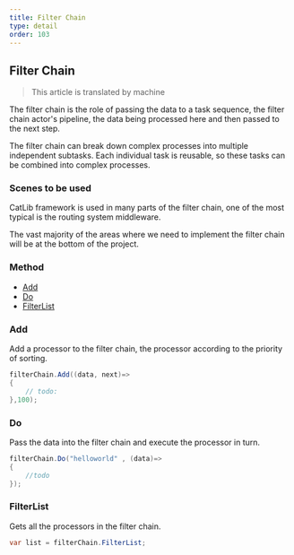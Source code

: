 ```yaml
---
title: Filter Chain
type: detail
order: 103
---
```


## Filter Chain

> This article is translated by machine

The filter chain is the role of passing the data to a task sequence, the filter chain actor's pipeline, the data being processed here and then passed to the next step.

The filter chain can break down complex processes into multiple independent subtasks. Each individual task is reusable, so these tasks can be combined into complex processes.

### Scenes to be used

CatLib framework is used in many parts of the filter chain, one of the most typical is the routing system middleware.

The vast majority of the areas where we need to implement the filter chain will be at the bottom of the project.

### Method

- [Add](#Add)
- [Do](#Do)
- [FilterList](#FilterList)

### Add

Add a processor to the filter chain, the processor according to the priority of sorting.

``` csharp
filterChain.Add((data, next)=>
{
    // todo:
},100);
```

### Do

Pass the data into the filter chain and execute the processor in turn.

``` csharp
filterChain.Do("helloworld" , (data)=>
{
    //todo
});
```

### FilterList

Gets all the processors in the filter chain.

``` csharp
var list = filterChain.FilterList;
```

